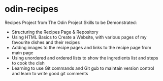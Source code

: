 # odin-recipes
Recipes Project from The Odin Project
Skills to be Demonstrated:
- Structuring the Recipes Page & Repository
- Using HTML Basics to Create a Website, with various pages of my favourite dishes and their recipes
- Adding images to the recipe pages and links to the recipe page from main page
- Using unordered and ordered lists to show the ingredients list and steps to cook the dish
- Learning to use Git commands and Git gub to maintain version control and learn to write good git comments